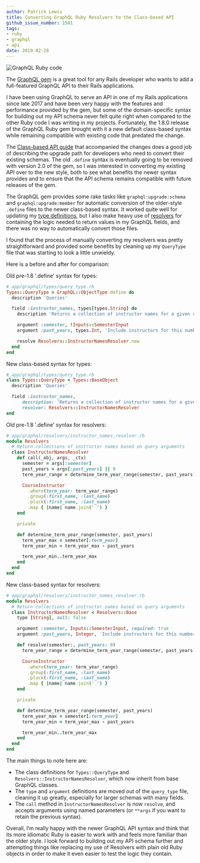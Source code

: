```yaml
---
author: Patrick Lewis
title: Converting GraphQL Ruby Resolvers to the Class-​based API
github_issue_number: 1501
tags:
- ruby
- graphql
- api
date: 2019-02-28
---
```


<img src="/blog/2019/02/converting-graphql-ruby-resolvers-to-the-class-based-api/banner.png" alt="GraphQL Ruby code" />

The [GraphQL gem](https://graphql-ruby.org/) is a great tool for any Rails developer who wants to add a full-​featured GraphQL API to their Rails applications.

I have been using GraphQL to serve an API in one of my Rails applications since late 2017 and have been very happy with the features and performance provided by the gem, but some of the domain-​specific syntax for building out my API schema never felt quite right when compared to the other Ruby code I was writing in my projects. Fortunately, the 1.8.0 release of the GraphQL Ruby gem brought with it a new default class-​based syntax while remaining compatible with existing code that predated the change.

The [Class-based API guide](https://graphql-ruby.org/schema/class_based_api) that accompanied the changes does a good job of describing the upgrade path for developers who need to convert their existing schemas. The old `.define` syntax is eventually going to be removed with version 2.0 of the gem, so I was interested in converting my existing API over to the new style, both to see what benefits the newer syntax provides and to ensure that the API schema remains compatible with future releases of the gem.

The GraphQL gem provides some rake tasks like `graphql:upgrade:schema` and `graphql:upgrade:member` for automatic conversion of the older-​style `.define` files to the newer class-​based syntax. It worked quite well for updating my [type definitions](https://graphql-ruby.org/type_definitions/objects.html), but I also make heavy use of [resolvers](https://graphql-ruby.org/fields/resolvers.html) for containing the logic needed to return values in my GraphQL fields, and there was no way to automatically convert those files.

I found that the process of manually converting my resolvers was pretty straightforward and provided some benefits by cleaning up my `QueryType` file that was starting to look a little unwieldy.

Here is a before and after for comparison:


Old pre-1.8 '.define' syntax for types:

```ruby
# app/graphql/types/query_type.rb
Types::QueryType = GraphQL::ObjectType.define do
  description 'Queries'

  field :instructor_names, types[types.String] do
    description 'Returns a collection of instructor names for a given range of years'

    argument :semester, !Inputs::SemesterInput
    argument :past_years, types.Int, 'Include instructors for this number of past years'

    resolve Resolvers::InstructorNamesResolver.new
  end
end
```

New class-based syntax for types:

```ruby
# app/graphql/types/query_type.rb
class Types::QueryType < Types::BaseObject
  description 'Queries'

  field :instructor_names,
      description: 'Returns a collection of instructor names for a given range of years',
      resolver: Resolvers::InstructorNamesResolver
end
```



Old pre-1.8 '.define' syntax for resolvers:

```ruby
# app/graphql/resolvers/instructor_names_resolver.rb
module Resolvers
  # Return collections of instructor names based on query arguments
  class InstructorNamesResolver
    def call(_obj, args, _ctx)
      semester = args[:semester]
      past_years = args[:past_years] || 0
      term_year_range = determine_term_year_range(semester, past_years)

      CourseInstructor
        .where(term_year: term_year_range)
        .group(:first_name, :last_name)
        .pluck(:first_name, :last_name)
        .map { |name| name.join(' ') }
    end

    private

    def determine_term_year_range(semester, past_years)
      term_year_max = semester[:term_year]
      term_year_min = term_year_max - past_years

      term_year_min..term_year_max
    end
  end
end
```

New class-based syntax for resolvers:

```ruby
# app/graphql/resolvers/instructor_names_resolver.rb
module Resolvers
  # Return collections of instructor names based on query arguments
  class InstructorNamesResolver < Resolvers::Base
    type [String], null: false

    argument :semester, Inputs::SemesterInput, required: true
    argument :past_years, Integer, 'Include instructors for this number of past years', required: false

    def resolve(semester:, past_years: 0)
      term_year_range = determine_term_year_range(semester, past_years)

      CourseInstructor
        .where(term_year: term_year_range)
        .group(:first_name, :last_name)
        .pluck(:first_name, :last_name)
        .map { |name| name.join(' ') }
    end

    private

    def determine_term_year_range(semester, past_years)
      term_year_max = semester[:term_year]
      term_year_min = term_year_max - past_years

      term_year_min..term_year_max
    end
  end
end
```

The main things to note here are:

* The class definitions for `Types::QueryType` and `Resolvers::InstructorNamesResolver`, which now inherit from base GraphQL classes.
* The `type` and `argument` definitions are moved out of the `query_type` file, cleaning it up greatly, especially for larger schemas with many fields.
* The `call` method in `InstructorNamesResolver` is now `resolve`, and accepts arguments using named parameters (or `**args` if you want to retain the previous syntax).

Overall, I’m really happy with the newer GraphQL API syntax and think that its more idiomatic Ruby is easier to work with and feels more familiar than the older style. I look forward to building out my API schema further and attempting things like replacing my use of Resolvers with plain old Ruby objects in order to make it even easier to test the logic they contain.
